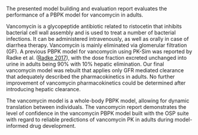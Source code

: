 The presented model building and evaluation report evaluates the performance of a PBPK model for vancomycin in adults.

Vancomycin is a glycopeptide antibiotic related to ristocetin that inhibits bacterial cell wall assembly and is used to treat a number of bacterial infections. It can be administered intravenously, as well as orally in case of diarrhea therapy. Vancomycin is mainly eliminated via glomerular filtration (GF). A previous PBPK model for vancomycin using PK-Sim was reported by Radke et al. ([Radke 2017](#5-references)), with the dose fraction excreted unchanged into urine in adults being 90% with 10% hepatic elimination. Our final vancomycin model was rebuilt that applies only GFR mediated clearance that adequately described the pharmacokinetics in adults. No further improvement of vancomycin pharmacokinetics could be determined after introducing hepatic clearance.

The vancomycin model is a whole-body PBPK model, allowing for dynamic translation between individuals. The vancomycin report demonstrates the level of confidence in the vancomycin  PBPK model built with the OSP suite with regard to reliable predictions of vancomycin PK in adults during model-informed drug development.
